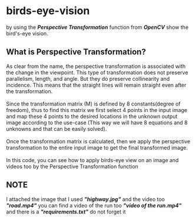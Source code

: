 # birds-eye-vision
by using the **_Perspective Transformation_** function from **_OpenCV_** show the bird's-eye vision.</br>
## What is Perspective Transformation?
As clear from the name, the perspective transformation is associated with the change in the viewpoint. This type of transformation does not preserve parallelism, length, and angle. But they do preserve collinearity and incidence. This means that the straight lines will remain straight even after the transformation.</br>
</br>Since the transformation matrix (M) is defined by 8 constants(degree of freedom), thus to find this matrix we first select 4 points in the input image and map these 4 points to the desired locations in the unknown output image according to the use-case (This way we will have 8 equations and 8 unknowns and that can be easily solved).</br></br>
Once the transformation matrix is calculated, then we apply the perspective transformation to the entire input image to get the final transformed image. 
</br></br>
In this code, you can see how to apply birds-eye view on an image and videos too by the Perspective Transformation function 
## NOTE
I attached the image that I used **_"highway.jpg"_** and the video too **_"road.mp4"_** you can find a video of the run too **_"video of the run.mp4"_** and there is a **_"requirements.txt"_** do not forget it
